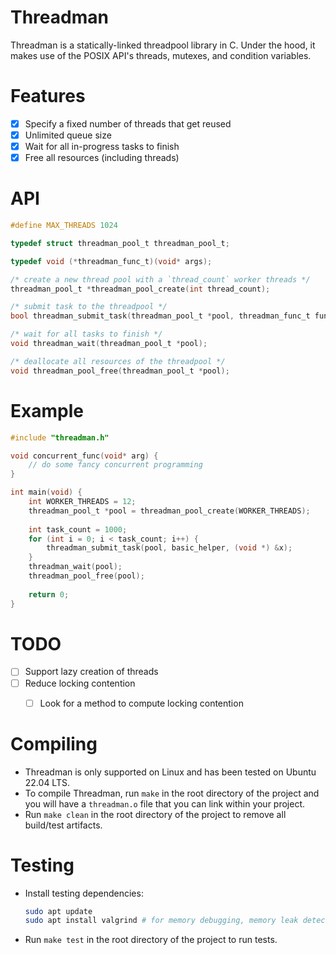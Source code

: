 # Threadman

Threadman is a statically-linked threadpool library in C. Under the hood, it makes use of the POSIX API's threads, mutexes, and condition variables.

# Features
- [x] Specify a fixed number of threads that get reused
- [x] Unlimited queue size
- [x] Wait for all in-progress tasks to finish
- [x] Free all resources (including threads)

# API

```c
#define MAX_THREADS 1024

typedef struct threadman_pool_t threadman_pool_t;

typedef void (*threadman_func_t)(void* args);

/* create a new thread pool with a `thread_count` worker threads */
threadman_pool_t *threadman_pool_create(int thread_count);

/* submit task to the threadpool */
bool threadman_submit_task(threadman_pool_t *pool, threadman_func_t func, void* args);

/* wait for all tasks to finish */
void threadman_wait(threadman_pool_t *pool);

/* deallocate all resources of the threadpool */
void threadman_pool_free(threadman_pool_t *pool);
```



# Example

```c
#include "threadman.h"

void concurrent_func(void* arg) {
    // do some fancy concurrent programming
}

int main(void) {
    int WORKER_THREADS = 12;
    threadman_pool_t *pool = threadman_pool_create(WORKER_THREADS);
    
    int task_count = 1000;
    for (int i = 0; i < task_count; i++) {
        threadman_submit_task(pool, basic_helper, (void *) &x);
    }
    threadman_wait(pool);
    threadman_pool_free(pool);
    
    return 0;
}

```



# TODO
- [ ] Support lazy creation of threads
- [ ] Reduce locking contention
  - [ ] Look for a method to compute locking contention


# Compiling
- Threadman is only supported on Linux and has been tested on Ubuntu 22.04 LTS.
- To compile Threadman, run `make` in the root directory of the project and you will have a `threadman.o` file that you can link within your project.
- Run `make clean` in the root directory of the project to remove all build/test artifacts.


# Testing
- Install testing dependencies:

  ```bash
  sudo apt update
  sudo apt install valgrind # for memory debugging, memory leak detection, and profiling
  ```

- Run `make test` in the root directory of the project to run tests.
